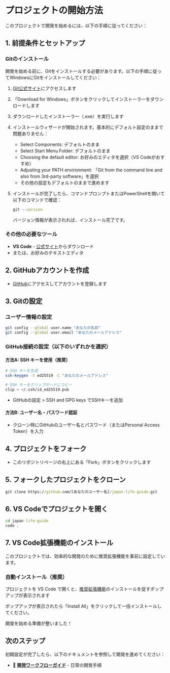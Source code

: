 # プロジェクトの開始方法

このプロジェクトで開発を始めるには、以下の手順に従ってください：

## 1. 前提条件とセットアップ

### Gitのインストール

開発を始める前に、Gitをインストールする必要があります。以下の手順に従ってWindowsにGitをインストールしてください：

1. [Git公式サイト](https://git-scm.com/download/win)にアクセスします
2. 「Download for Windows」ボタンをクリックしてインストーラーをダウンロードします
3. ダウンロードしたインストーラー（.exe）を実行します
4. インストールウィザードが開始されます。基本的にデフォルト設定のままで問題ありません：
   - Select Components: デフォルトのまま
   - Select Start Menu Folder: デフォルトのまま
   - Choosing the default editor: お好みのエディタを選択（VS Codeがおすすめ）
   - Adjusting your PATH environment: 「Git from the command line and also from 3rd-party software」を選択
   - その他の設定もデフォルトのままで進めます
5. インストールが完了したら、コマンドプロンプトまたはPowerShellを開いて以下のコマンドで確認：

   ```cmd
   git --version
   ```

   バージョン情報が表示されれば、インストール完了です。

### その他の必要なツール

- **VS Code** - [公式サイト](https://code.visualstudio.com/)からダウンロード
- または、お好みのテキストエディタ

## 2. GitHubアカウントを作成

- [GitHub](https://github.com)にアクセスしてアカウントを登録します

## 3. Gitの設定

### ユーザー情報の設定

```bash
git config --global user.name "あなたの名前"
git config --global user.email "あなたのメールアドレス"
```

### GitHub接続の設定（以下のいずれかを選択）

#### 方法A: SSH キーを使用（推奨）

```bash
# SSH キーを生成
ssh-keygen -t ed25519 -C "あなたのメールアドレス"

# SSH キーをクリップボードにコピー
clip < ~/.ssh/id_ed25519.pub
```

- GitHubの設定 > SSH and GPG keys でSSHキーを追加

#### 方法B: ユーザー名・パスワード認証

- クローン時にGitHubのユーザー名とパスワード（またはPersonal Access Token）を入力

## 4. プロジェクトをフォーク

- このリポジトリページの右上にある「Fork」ボタンをクリックします

## 5. フォークしたプロジェクトをクローン

```cmd
git clone https://github.com/[あなたのユーザー名]/japan-life-guide.git
```

## 6. VS Codeでプロジェクトを開く

```cmd
cd japan-life-guide
code .
```

## 7. VS Code拡張機能のインストール

このプロジェクトでは、効率的な開発のために推奨拡張機能を事前に設定しています。

### 自動インストール（推奨）

プロジェクトを VS Code で開くと、[推奨拡張機能](../.vscode/extensions.json)のインストールを促すポップアップが表示されます

ポップアップが表示されたら「Install All」をクリックして一括インストールしてください。

開発を始める準備が整いました！

## 次のステップ

初期設定が完了したら、以下のドキュメントを参照して開発を進めてください：

- 🔄 **[開発ワークフローガイド](workflow.md)** - 日常の開発手順
